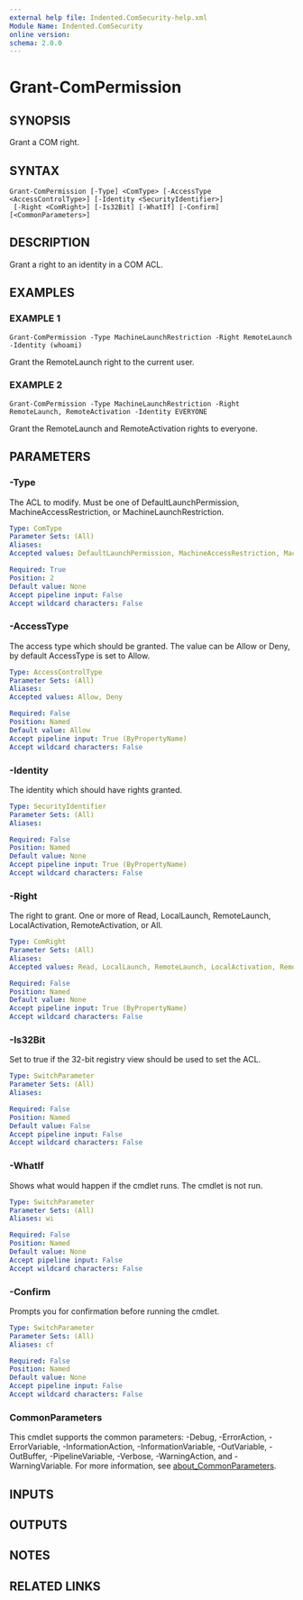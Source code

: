 ```yaml
---
external help file: Indented.ComSecurity-help.xml
Module Name: Indented.ComSecurity
online version:
schema: 2.0.0
---
```


# Grant-ComPermission

## SYNOPSIS
Grant a COM right.

## SYNTAX

```
Grant-ComPermission [-Type] <ComType> [-AccessType <AccessControlType>] [-Identity <SecurityIdentifier>]
 [-Right <ComRight>] [-Is32Bit] [-WhatIf] [-Confirm] [<CommonParameters>]
```

## DESCRIPTION
Grant a right to an identity in a COM ACL.

## EXAMPLES

### EXAMPLE 1
```
Grant-ComPermission -Type MachineLaunchRestriction -Right RemoteLaunch -Identity (whoami)
```

Grant the RemoteLaunch right to the current user.

### EXAMPLE 2
```
Grant-ComPermission -Type MachineLaunchRestriction -Right RemoteLaunch, RemoteActivation -Identity EVERYONE
```

Grant the RemoteLaunch and RemoteActivation rights to everyone.

## PARAMETERS

### -Type
The ACL to modify.
Must be one of DefaultLaunchPermission, MachineAccessRestriction, or MachineLaunchRestriction.

```yaml
Type: ComType
Parameter Sets: (All)
Aliases:
Accepted values: DefaultLaunchPermission, MachineAccessRestriction, MachineLaunchRestriction

Required: True
Position: 2
Default value: None
Accept pipeline input: False
Accept wildcard characters: False
```

### -AccessType
The access type which should be granted.
The value can be Allow or Deny, by default AccessType is set to Allow.

```yaml
Type: AccessControlType
Parameter Sets: (All)
Aliases:
Accepted values: Allow, Deny

Required: False
Position: Named
Default value: Allow
Accept pipeline input: True (ByPropertyName)
Accept wildcard characters: False
```

### -Identity
The identity which should have rights granted.

```yaml
Type: SecurityIdentifier
Parameter Sets: (All)
Aliases:

Required: False
Position: Named
Default value: None
Accept pipeline input: True (ByPropertyName)
Accept wildcard characters: False
```

### -Right
The right to grant.
One or more of Read, LocalLaunch, RemoteLaunch, LocalActivation, RemoteActivation, or All.

```yaml
Type: ComRight
Parameter Sets: (All)
Aliases:
Accepted values: Read, LocalLaunch, RemoteLaunch, LocalActivation, RemoteActivation, All

Required: False
Position: Named
Default value: None
Accept pipeline input: True (ByPropertyName)
Accept wildcard characters: False
```

### -Is32Bit
Set to true if the 32-bit registry view should be used to set the ACL.

```yaml
Type: SwitchParameter
Parameter Sets: (All)
Aliases:

Required: False
Position: Named
Default value: False
Accept pipeline input: False
Accept wildcard characters: False
```

### -WhatIf
Shows what would happen if the cmdlet runs.
The cmdlet is not run.

```yaml
Type: SwitchParameter
Parameter Sets: (All)
Aliases: wi

Required: False
Position: Named
Default value: None
Accept pipeline input: False
Accept wildcard characters: False
```

### -Confirm
Prompts you for confirmation before running the cmdlet.

```yaml
Type: SwitchParameter
Parameter Sets: (All)
Aliases: cf

Required: False
Position: Named
Default value: None
Accept pipeline input: False
Accept wildcard characters: False
```

### CommonParameters
This cmdlet supports the common parameters: -Debug, -ErrorAction, -ErrorVariable, -InformationAction, -InformationVariable, -OutVariable, -OutBuffer, -PipelineVariable, -Verbose, -WarningAction, and -WarningVariable. For more information, see [about_CommonParameters](http://go.microsoft.com/fwlink/?LinkID=113216).

## INPUTS

## OUTPUTS

## NOTES

## RELATED LINKS

